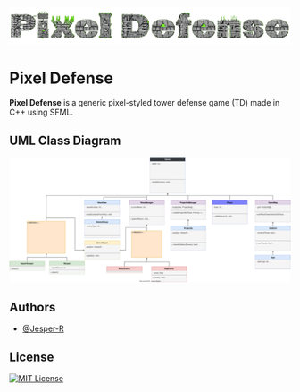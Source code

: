 
![Logo](pixel_defense_logo.png)


# Pixel Defense

**Pixel Defense** is a generic pixel-styled tower defense game (TD) made in C++ using SFML.
## UML Class Diagram

![Class Diagram](PixelDefense.drawio.svg)


## Authors

- [@Jesper-R](https://github.com/Jesper-R)


## License

[![MIT License](https://img.shields.io/badge/License-MIT-green.svg)](https://choosealicense.com/licenses/mit/)

